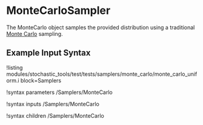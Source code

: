# MonteCarloSampler

The MonteCarlo object samples the provided distribution using a traditional
[Monte Carlo](https://en.wikipedia.org/wiki/Monte_Carlo_method) sampling.

## Example Input Syntax

!listing modules/stochastic_tools/test/tests/samplers/monte_carlo/monte_carlo_uniform.i block=Samplers

!syntax parameters /Samplers/MonteCarlo

!syntax inputs /Samplers/MonteCarlo

!syntax children /Samplers/MonteCarlo
